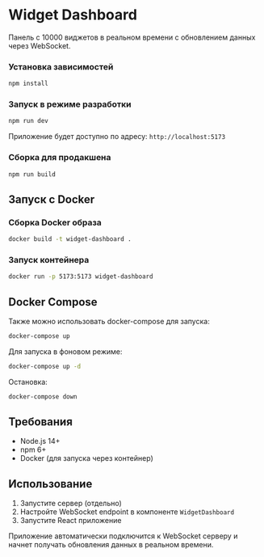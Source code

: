 # Widget Dashboard

Панель с 10000 виджетов в реальном времени с обновлением данных через WebSocket.

### Установка зависимостей

```bash
npm install
```

### Запуск в режиме разработки

```bash
npm run dev
```

Приложение будет доступно по адресу: `http://localhost:5173`

### Сборка для продакшена

```bash
npm run build
```

## Запуск с Docker

### Сборка Docker образа

```bash
docker build -t widget-dashboard .
```

### Запуск контейнера

```bash
docker run -p 5173:5173 widget-dashboard
```


## Docker Compose

Также можно использовать docker-compose для запуска:

```bash
docker-compose up
```

Для запуска в фоновом режиме:
```bash
docker-compose up -d
```

Остановка:
```bash
docker-compose down
```

## Требования

- Node.js 14+
- npm 6+
- Docker (для запуска через контейнер)

## Использование

1. Запустите сервер (отдельно)
2. Настройте WebSocket endpoint в компоненте `WidgetDashboard`
3. Запустите React приложение

Приложение автоматически подключится к WebSocket серверу и начнет получать обновления данных в реальном времени.
